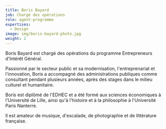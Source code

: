 ```yaml
---
title: Boris Bayard
job: Chargé des opérations
role: agent-programme
expertises:
  - Design
image: img/boris-bayard-photo.jpg
weight: 2
---
```

Boris Bayard est chargé des opérations du programme Entrepreneurs d'Intérêt Général.

Passionné par le secteur public et sa modernisation, l'entreprenariat et l'innovation, Boris a accompagné des administrations publiques comme consultant pendant plusieurs années, après des stages dans le milieu culturel et humanitaire.

Boris est diplômé de l'EDHEC et a été formé aux sciences économiques à l'Université de Lille, ainsi qu'à l'histoire et à la philosophie à l'Université Paris Nanterre.

Il est amateur de musique, d'escalade, de photographie et de littérature française.